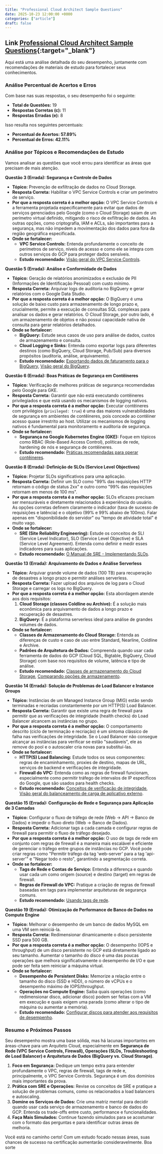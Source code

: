```yaml
---
title: "Professional Cloud Architect Sample Questions"
date: 2025-10-23 12:00:00 +0000
categories: ["article"]
draft: false
---
```


## Link [Professional Cloud Architect Sample Questions](https://docs.google.com/forms/d/e/1FAIpQLSf54f7FbtSJcXUY6-DUHfBG31jZ3pujgb8-a5io_9biJsNpqg/formResponse){:target="_blank"}

Aqui está uma análise detalhada do seu desempenho, juntamente com recomendações de materiais de estudo para fortalecer seus conhecimentos.

### Análise Percentual de Acertos e Erros

Com base nas suas respostas, o seu desempenho foi o seguinte:

*   **Total de Questões:** 19
*   **Respostas Corretas (c):** 11
*   **Respostas Erradas (e):** 8

Isso resulta nos seguintes percentuais:

*   **Percentual de Acertos: 57.89%**
*   **Percentual de Erros: 42.11%**

### Análise por Tópicos e Recomendações de Estudo

Vamos analisar as questões que você errou para identificar as áreas que precisam de mais atenção.

**Questão 3 (Errada): Segurança e Controle de Dados**
*   **Tópico:** Prevenção de exfiltração de dados no Cloud Storage.
*   **Resposta Correta:** Habilitar o VPC Service Controls e criar um perímetro de serviço.
*   **Por que a resposta correta é a melhor opção:** O VPC Service Controls é a ferramenta projetada especificamente para evitar que dados de serviços gerenciados pelo Google (como o Cloud Storage) saiam de um perímetro virtual definido, mitigando o risco de exfiltração de dados. As outras opções, como criptografia, IAM e ACLs, são importantes para a segurança, mas não impedem a movimentação dos dados para fora da região geográfica especificada.
*   **Onde se fortalecer:**
    *   **VPC Service Controls:** Entenda profundamente o conceito de perímetros de serviço, níveis de acesso e como ele se integra com outros serviços do GCP para proteger dados sensíveis.
    *   **Estudo recomendado:** [Visão geral do VPC Service Controls](https://cloud.google.com/vpc-service-controls/docs/overview).

**Questão 5 (Errada): Análise e Conformidade de Dados**
*   **Tópico:** Geração de relatórios anonimizados e exclusão de PII (Informações de Identificação Pessoal) com custo mínimo.
*   **Resposta Correta:** Arquivar logs de auditoria no BigQuery e gerar relatórios com o Google Data Studio.
*   **Por que a resposta correta é a melhor opção:** O BigQuery é uma solução de baixo custo para armazenamento de longo prazo e, crucialmente, permite a execução de consultas SQL complexas para analisar os dados e gerar relatórios. O Cloud Storage, por outro lado, é um armazenamento de objetos e não possui capacidade nativa de consulta para gerar relatórios detalhados.
*   **Onde se fortalecer:**
    *   **BigQuery:** Estude seus casos de uso para análise de dados, custos de armazenamento e consulta.
    *   **Cloud Logging e Sinks:** Entenda como exportar logs para diferentes destinos (como BigQuery, Cloud Storage, Pub/Sub) para diversos propósitos (auditoria, análise, arquivamento).
    *   **Estudo recomendado:** [Exportando dados de faturamento para o BigQuery](https://cloud.google.com/billing/docs/how-to/export-data-bigquery), [Visão geral do BigQuery](https://cloud.google.com/bigquery/docs/introduction).

**Questão 6 (Errada): Boas Práticas de Segurança em Contêineres**
*   **Tópico:** Verificação de melhores práticas de segurança recomendadas pelo Google para GKE.
*   **Resposta Correta:** Garantir que não está executando contêineres privilegiados e que está usando os mecanismos de logging nativos.
*   **Por que a resposta correta é a melhor opção:** Executar contêineres com privilégios (`privileged: true`) é uma das maiores vulnerabilidades de segurança em ambientes de contêineres, pois concede ao contêiner acesso quase irrestrito ao host. Utilizar os mecanismos de logging nativos é fundamental para monitoramento e auditoria de segurança.
*   **Onde se fortalecer:**
    *   **Segurança no Google Kubernetes Engine (GKE):** Foque em tópicos como RBAC (Role-Based Access Control), políticas de rede, hardening de nós e segurança de contêineres.
    *   **Estudo recomendado:** [Práticas recomendadas para operar contêineres](https://cloud.google.com/solutions/best-practices-for-operating-containers).

**Questão 8 (Errada): Definição de SLOs (Service Level Objectives)**
*   **Tópico:** Projetar SLOs significativos para uma aplicação.
*   **Resposta Correta:** Definir um SLO como "99% das requisições HTTP retornam o código de status 2xx" e outro como "99% das requisições retornam em menos de 100 ms".
*   **Por que a resposta correta é a melhor opção:** SLOs eficazes precisam ser mensuráveis e diretamente relacionados à experiência do usuário. As opções corretas definem claramente o indicador (taxa de sucesso de requisições e latência) e o objetivo (99% e 99% abaixo de 100ms). Falar apenas em "disponibilidade do servidor" ou "tempo de atividade total" é muito vago.
*   **Onde se fortalecer:**
    *   **SRE (Site Reliability Engineering):** Estude os conceitos de SLI (Service Level Indicator), SLO (Service Level Objective) e SLA (Service Level Agreement). Entenda como definir e medir esses indicadores para suas aplicações.
    *   **Estudo recomendado:** [O Manual de SRE - Implementando SLOs](https://sre.google/workbook/implementing-slos/).

**Questão 13 (Errada): Arquivamento de Dados e Análise Serverless**
*   **Tópico:** Arquivar grande volume de dados (100 TB) para recuperação de desastres a longo prazo e permitir análises serverless.
*   **Resposta Correta:** Fazer upload dos arquivos de log para o Cloud Storage e carregar os logs no BigQuery.
*   **Por que a resposta correta é a melhor opção:** Esta abordagem atende aos dois requisitos:
    1.  **Cloud Storage (classes Coldline ou Archive):** É a solução mais econômica para arquivamento de dados a longo prazo e recuperação de desastres.
    2.  **BigQuery:** É a plataforma serverless ideal para análise de grandes volumes de dados.
*   **Onde se fortalecer:**
    *   **Classes de Armazenamento do Cloud Storage:** Entenda as diferenças de custo e caso de uso entre Standard, Nearline, Coldline e Archive.
    *   **Padrões de Arquitetura de Dados:** Compreenda quando usar cada ferramenta de dados do GCP (Cloud SQL, Bigtable, BigQuery, Cloud Storage) com base nos requisitos de volume, latência e tipo de análise.
    *   **Estudo recomendado:** [Classes de armazenamento do Cloud Storage](https://cloud.google.com/storage/docs/storage-classes), [Comparando opções de armazenamento](https://cloud.google.com/products/storage).

**Questão 14 (Errada): Solução de Problemas de Load Balancer e Instance Groups**
*   **Tópico:** Instâncias de um Managed Instance Group (MIG) estão sendo terminadas e recriadas constantemente por um HTTP(S) Load Balancer.
*   **Resposta Correta:** Garantir que existe uma regra de firewall para permitir que as verificações de integridade (health checks) do Load Balancer alcancem as instâncias no grupo.
*   **Por que a resposta correta é a melhor opção:** O comportamento descrito (ciclo de terminação e recriação) é um sintoma clássico de falha nas verificações de integridade. Se o Load Balancer não consegue alcançar as instâncias para verificar se estão "saudáveis", ele as remove do pool e o autoscaler cria novas para substituí-las.
*   **Onde se fortalecer:**
    *   **HTTP(S) Load Balancing:** Estude todos os seus componentes: regras de encaminhamento, proxies de destino, mapas de URL, serviços de backend e verificações de integridade.
    *   **Firewall do VPC:** Entenda como as regras de firewall funcionam, especialmente como permitir tráfego de intervalos de IP específicos do Google, que são usados para health checks.
    *   **Estudo recomendado:** [Conceitos de verificação de integridade](https://cloud.google.com/load-balancing/docs/health-check-concepts), [Visão geral do balanceamento de carga de aplicativo externo](https://cloud.google.com/load-balancing/docs/https).

**Questão 15 (Errada): Configuração de Rede e Segurança para Aplicação de 3 Camadas**
*   **Tópico:** Configurar o fluxo de tráfego de rede (Web -> API -> Banco de Dados) e impedir o fluxo direto (Web -> Banco de Dados).
*   **Resposta Correta:** Adicionar tags a cada camada e configurar regras de firewall para permitir o fluxo de tráfego desejado.
*   **Por que a resposta correta é a melhor opção:** O uso de tags de rede em conjunto com regras de firewall é a maneira mais escalável e eficiente de gerenciar o tráfego entre grupos de instâncias no GCP. Você pode criar regras como "Permitir tráfego da tag 'web-server' para a tag 'api-server'" e "Negar todo o resto", garantindo a segmentação correta.
*   **Onde se fortalecer:**
    *   **Tags de Rede e Contas de Serviço:** Entenda a diferença e quando usar cada um como origem (source) e destino (target) em regras de firewall.
    *   **Regras de Firewall do VPC:** Pratique a criação de regras de firewall baseadas em tags para implementar arquiteturas de segurança comuns.
    *   **Estudo recomendado:** [Usando tags de rede](https://cloud.google.com/vpc/docs/add-remove-network-tags).

**Questão 19 (Errada): Otimização de Performance de Banco de Dados no Compute Engine**
*   **Tópico:** Melhorar o desempenho de um banco de dados MySQL em uma VM sem reiniciá-la.
*   **Resposta Correta:** Redimensionar dinamicamente o disco persistente SSD para 500 GB.
*   **Por que a resposta correta é a melhor opção:** O desempenho (IOPS e throughput) de um disco persistente no GCP está diretamente ligado ao seu tamanho. Aumentar o tamanho do disco é uma das poucas operações que melhora significativamente o desempenho de I/O e que pode ser feita sem reiniciar a máquina virtual.
*   **Onde se fortalecer:**
    *   **Desempenho de Persistent Disks:** Memorize a relação entre o tamanho do disco (SSD e HDD), o número de vCPUs e o desempenho máximo de IOPS/throughput.
    *   **Operações no Compute Engine:** Saiba quais operações (como redimensionar disco, adicionar disco) podem ser feitas com a VM em execução e quais exigem uma parada (como alterar o tipo de máquina ou aumentar a memória).
    *   **Estudo recomendado:** [Configurar discos para atender aos requisitos de desempenho](https://cloud.google.com/compute/docs/disks/performance).

### Resumo e Próximos Passos

Seu desempenho mostra uma base sólida, mas há lacunas importantes em áreas-chave para um Arquiteto Cloud, especialmente em **Segurança de Rede (VPC Service Controls, Firewall), Operações (SLOs, Troubleshooting de Load Balancer) e Arquitetura de Dados (BigQuery vs. Cloud Storage)**.

1.  **Foco em Segurança:** Dedique um tempo extra para entender profundamente o VPC, regras de firewall, tags de rede e, principalmente, o VPC Service Controls. Segurança é um dos domínios mais importantes da prova.
2.  **Prática com SRE e Operações:** Revise os conceitos de SRE e pratique a solução de problemas comuns, como os relacionados a load balancers e autoscaling.
3.  **Domine os Serviços de Dados:** Crie uma matriz mental para decidir quando usar cada serviço de armazenamento e banco de dados do GCP. Entenda os trade-offs entre custo, performance e funcionalidades.
4.  **Faça Mais Simulados:** Continue fazendo simulados para se acostumar com o formato das perguntas e para identificar outras áreas de melhoria.

Você está no caminho certo! Com um estudo focado nessas áreas, suas chances de sucesso na certificação aumentarão consideravelmente. Boa sorte
